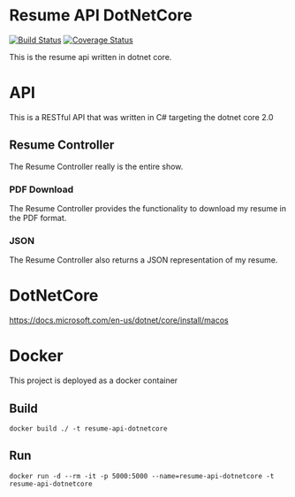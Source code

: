 # Resume API DotNetCore

[![Build Status](https://jenkins.pedersen.io/buildStatus/icon?job=derekpedersen/resume-api-dotnetcore/master&style=plastic&.png)](https://jenkins.pedersen.io/job/derekpedersen/job/resume-api-dotnetcore/job/master/)
[![Coverage Status](https://coveralls.io/repos/github/derekpedersen/resume-api-dotnetcore/badge.png?branch=master)](https://coveralls.io/github/derekpedersen/resume-api-dotnetcore?branch=master)

This is the resume api written in dotnet core.

# API

This is a RESTful API that was written in C# targeting the dotnet core 2.0

## Resume Controller

The Resume Controller really is the entire show. 

### PDF Download

The Resume Controller provides the functionality to download my resume in the PDF format.

### JSON

The Resume Controller also returns a JSON representation of my resume.

# DotNetCore

https://docs.microsoft.com/en-us/dotnet/core/install/macos

# Docker

This project is deployed as a docker container

## Build

`docker build ./ -t resume-api-dotnetcore`

## Run

`docker run -d --rm -it -p 5000:5000 --name=resume-api-dotnetcore -t resume-api-dotnetcore`
